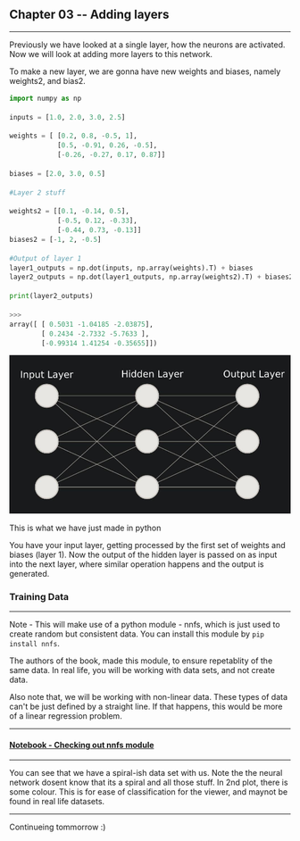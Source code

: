 ## Chapter 03 -- Adding layers

---

Previously we have looked at a single layer, how the neurons are activated. Now we will look at adding more layers to this network.

To make a new layer, we are gonna have new weights and biases, namely weights2, and bias2.

```python
import numpy as np

inputs = [1.0, 2.0, 3.0, 2.5]

weights = [ [0.2, 0.8, -0.5, 1],
            [0.5, -0.91, 0.26, -0.5],
            [-0.26, -0.27, 0.17, 0.87]]

biases = [2.0, 3.0, 0.5]

#Layer 2 stuff

weights2 = [[0.1, -0.14, 0.5],
            [-0.5, 0.12, -0.33],
            [-0.44, 0.73, -0.13]]
biases2 = [-1, 2, -0.5]

#Output of layer 1
layer1_outputs = np.dot(inputs, np.array(weights).T) + biases
layer2_outputs = np.dot(layer1_outputs, np.array(weights2).T) + biases2

print(layer2_outputs)

>>>
array([ [ 0.5031 -1.04185 -2.03875],
        [ 0.2434 -2.7332 -5.7633 ],
        [-0.99314 1.41254 -0.35655]])
```


![](assets/Neural_Net_With_1_Hidden_Layer.png)

This is what we have just made in python

You have your input layer, getting processed by the first set of weights and biases (layer 1). Now the output of the hidden layer is passed on as input into the next layer, where similar operation happens and the output is generated.


### Training Data
---

Note - This will make use of a python module - nnfs, which is just used to create random but consistent data. You can install this module by `pip install nnfs`.

The authors of the book, made this module, to ensure repetablity of the same data. In real life, you will be working with data sets, and not create data.

Also note that, we will be working with non-linear data. These types of data can't be just defined by a straight line. If that happens, this would be more of a linear regression problem.

---

#### [Notebook - Checking out nnfs module](./1.nnfs_package_examples.ipynb)

---

You can see that we have a spiral-ish data set with us. Note the the neural network dosent know that its a spiral and all those stuff. In 2nd plot, there is some colour. This is for ease of classification for the viewer, and maynot be found in real life datasets.

---

Continueing tommorrow :)

